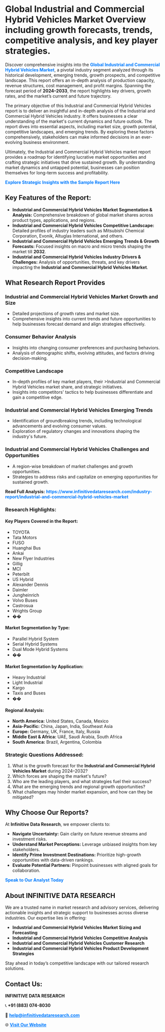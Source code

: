 <h1>Global Industrial and Commercial Hybrid Vehicles Market Overview including growth forecasts, trends, competitive analysis, and key player strategies.</h1>
<p>
Discover comprehensive insights into the 
<a href="https://www.infinitivedataresearch.com/industry-report/industrial-and-commercial-hybrid-vehicles-market" rel="dofollow" style="color: #007BFF; text-decoration: none;"><strong>Global Industrial and Commercial Hybrid Vehicles Market</strong></a>, a pivotal industry segment analyzed through its historical development, emerging trends, growth prospects, and competitive landscape. This report offers an in-depth analysis of production capacity, revenue structures, cost management, and profit margins. Spanning the forecast period of <strong>2024–2033</strong>, the report highlights key drivers, growth rates, and the market’s current and future trajectory.
</p>
<p>
The primary objective of this Industrial and Commercial Hybrid Vehicles report is to deliver an insightful and in-depth analysis of the Industrial and Commercial Hybrid Vehicles industry. It offers businesses a clear understanding of the market's current dynamics and future outlook. The report dives into essential aspects, including market size, growth potential, competitive landscapes, and emerging trends. By exploring these factors comprehensively, stakeholders can make informed decisions in an ever-evolving business environment.
</p>
<p>
Ultimately, the Industrial and Commercial Hybrid Vehicles market report provides a roadmap for identifying lucrative market opportunities and crafting strategic initiatives that drive sustained growth. By understanding market dynamics and untapped potential, businesses can position themselves for long-term success and profitability.
</p>
<p>
<a href="https://www.infinitivedataresearch.com/request-sample/reportId=109512" style="color: #007BFF; text-decoration: none;"><strong>Explore Strategic Insights with the Sample Report Here</strong></a>
</p>

<h2>Key Features of the Report:</h2>
<ul>
<li><strong>Industrial and Commercial Hybrid Vehicles Market Segmentation & Analysis:</strong> Comprehensive breakdown of global market shares across product types, applications, and regions.</li>
<li><strong>Industrial and Commercial Hybrid Vehicles Competitive Landscape:</strong> Detailed profiles of industry leaders such as Mitsubishi Chemical Corporation, Evonik, Altuglas International, and others.</li>
<li><strong>Industrial and Commercial Hybrid Vehicles Emerging Trends & Growth Forecasts:</strong> Focused insights on macro and micro trends shaping the market till <strong>2032</strong>.</li>
<li><strong>Industrial and Commercial Hybrid Vehicles Industry Drivers & Challenges:</strong> Analysis of opportunities, threats, and key drivers impacting the <strong>Industrial and Commercial Hybrid Vehicles Market</strong>.</li>
</ul>

<h2>What Research Report Provides</h2>
<h3>Industrial and Commercial Hybrid Vehicles Market Growth and Size</h3>
<ul>
<li>Detailed projections of growth rates and market size.</li>
<li>Comprehensive insights into current trends and future opportunities to help businesses forecast demand and align strategies effectively.</li>
</ul>

<h3>Consumer Behavior Analysis</h3>
<ul>
<li>Insights into changing consumer preferences and purchasing behaviors.</li>
<li>Analysis of demographic shifts, evolving attitudes, and factors driving decision-making.</li>
</ul>

<h3>Competitive Landscape</h3>
<ul>
<li>In-depth profiles of key market players, their >Industrial and Commercial Hybrid Vehicles market share, and strategic initiatives.</li>
<li>Insights into competitors' tactics to help businesses differentiate and gain a competitive edge.</li>
</ul>

<h3>Industrial and Commercial Hybrid Vehicles Emerging Trends</h3>
<ul>
<li>Identification of groundbreaking trends, including technological advancements and evolving consumer values.</li>
<li>Exploration of regulatory changes and innovations shaping the industry's future.</li>
</ul>

<h3>Industrial and Commercial Hybrid Vehicles Challenges and Opportunities</h3>
<ul>
<li>A region-wise breakdown of market challenges and growth opportunities.</li>
<li>Strategies to address risks and capitalize on emerging opportunities for sustained growth.</li>
</ul>
<p><strong>Read Full Analysis:</strong> <a href="https://www.infinitivedataresearch.com/industry-report/industrial-and-commercial-hybrid-vehicles-market" rel="dofollow" style="color: #007BFF; text-decoration: none;"><strong>https://www.infinitivedataresearch.com/industry-report/industrial-and-commercial-hybrid-vehicles-market</strong></a></p>
<h3>Research Highlights:</h3>
<h4>Key Players Covered in the Report:</h4>
<ul><li>TOYOTA</li><li>Tata Motors</li><li>FUSO</li><li>Huanghai Bus</li><li>Ankai</li><li>New Flyer Industries</li><li>Gillig</li><li>MCI</li><li>Peterbilt</li><li>US Hybrid</li><li>Alexander Dennis</li><li>Daimler</li><li>Jungheinrich</li><li>Volvo Buses</li><li>Castrosua</li><li>Wrights Group</li><li>��</li></ul>
<h4>Market Segmentation by Type:</h4>
<ul><li>Parallel Hybrid System</li><li>Serial Hybrid Systems</li><li>Dual Mode Hybrid Systems</li><li>��</li></ul>
<h4>Market Segmentation by Application:</h4>
<ul><li>Heavy Industrial</li><li>Light Industrial</li><li>Kargo</li><li>Taxis and Buses</li><li>��</li></ul>

<h4>Regional Analysis:</h4>
<ul>
<li><strong>North America:</strong> United States, Canada, Mexico</li>
<li><strong>Asia-Pacific:</strong> China, Japan, India, Southeast Asia</li>
<li><strong>Europe:</strong> Germany, UK, France, Italy, Russia</li>
<li><strong>Middle East & Africa:</strong> UAE, Saudi Arabia, South Africa</li>
<li><strong>South America:</strong> Brazil, Argentina, Colombia</li>
</ul>

<h3>Strategic Questions Addressed:</h3>
<ol>
<li>What is the growth forecast for the <strong>Industrial and Commercial Hybrid Vehicles Market</strong> during 2024–2032?</li>
<li>Which forces are shaping the market's future?</li>
<li>Who are the leading players, and what strategies fuel their success?</li>
<li>What are the emerging trends and regional growth opportunities?</li>
<li>What challenges may hinder market expansion, and how can they be mitigated?</li>
</ol>

<h2>Why Choose Our Reports?</h2>
<p>At <strong>Infinitive Data Research</strong>, we empower clients to:</p>
<ul>
<li><strong>Navigate Uncertainty:</strong> Gain clarity on future revenue streams and investment risks.</li>
<li><strong>Understand Market Perceptions:</strong> Leverage unbiased insights from key stakeholders.</li>
<li><strong>Identify Prime Investment Destinations:</strong> Prioritize high-growth opportunities with data-driven rankings.</li>
<li><strong>Evaluate Potential Partners:</strong> Pinpoint businesses with aligned goals for collaboration.</li>
</ul>
<p><a href="https://www.infinitivedataresearch.com/industry-report/industrial-and-commercial-hybrid-vehicles-market" rel="dofollow" style="color: #007BFF; text-decoration: none;"><strong>Speak to Our Analyst Today</strong></a></p>

<h2>About INFINITIVE DATA RESEARCH</h2>
<p>We are a trusted name in market research and advisory services, delivering actionable insights and strategic support to businesses across diverse industries. Our expertise lies in offering:</p>
<ul>
<li><strong>Industrial and Commercial Hybrid Vehicles Market Sizing and Forecasting</strong></li>
<li><strong>Industrial and Commercial Hybrid Vehicles Competitive Analysis</strong></li>
<li><strong>Industrial and Commercial Hybrid Vehicles Customer Research</strong></li>
<li><strong>Industrial and Commercial Hybrid Vehicles Product Development Strategies</strong></li>
</ul>
<p>Stay ahead in today’s competitive landscape with our tailored research solutions.</p>

<h2>Contact Us:</h2>
<p><strong>INFINITIVE DATA RESEARCH</strong></p>
<p>📞 <strong>+91 (883) 074-8030</strong></p>
<p>📧 <strong><a href="mailto:help@infinitivedataresearch.com" style="color: #007BFF;">help@infinitivedataresearch.com</a></strong></p>
<p>🌐 <strong><a href="https://www.infinitivedataresearch.com" rel="dofollow" style="color: #007BFF;">Visit Our Website</a></strong></p>